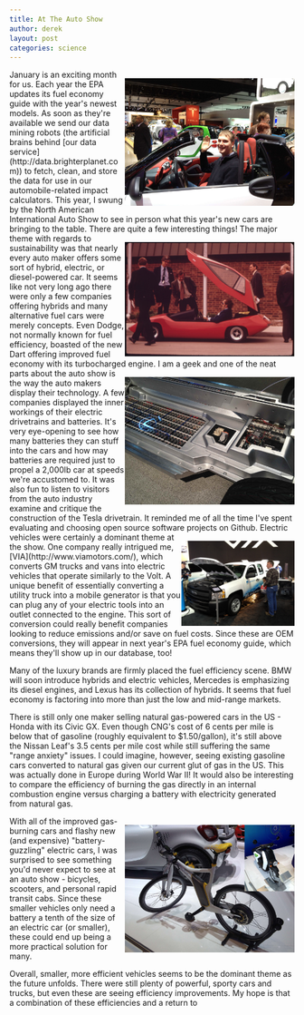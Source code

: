 ```yaml
---
title: At The Auto Show
author: derek
layout: post
categories: science
---
```


<style>
img { margin-top: 15px; }
</style>

<img alt="Derek at the auto show" src="/images/2012-01-19-at-the-auto-show/derek-smart.jpg" style="width: 300px; float: right;">
January is an exciting month for us. Each year the EPA updates its fuel economy guide with the year's newest models. As soon as they're available we send our data mining robots (the artificial brains behind [our data service](http://data.brighterplanet.com)) to fetch, clean, and store the data for use in our automobile-related impact calculators. This year, I swung by the North American International Auto Show to see in person what this year's new cars are bringing to the table. There are quite a few interesting things!

<!-- more start -->

<img alt="70s Electric Car" src="/images/2012-01-19-at-the-auto-show/70s-car.png" style="width: 300px; float: right;">
The major theme with regards to sustainability was that nearly every auto maker offers some sort of hybrid, electric, or diesel-powered car. It seems like not very long ago there were only a few companies offering hybrids and many alternative fuel cars were merely concepts. Even Dodge, not normally known for fuel efficiency, boasted of the new Dart offering improved fuel economy with its turbocharged engine.


<img alt="A revealed interior view of a battery pack" src="/images/2012-01-19-at-the-auto-show/batteries.jpg" style="width: 300px; float: right;">
I am a geek and one of the neat parts about the auto show is the way the auto makers display their technology. A few companies displayed the inner workings of their electric drivetrains and batteries. It's very eye-opening to see how many batteries they can stuff into the cars and how may batteries are required just to propel a 2,000lb car at speeds we're accustomed to. It was also fun to listen to visitors from the auto industry examine and critique the construction of the Tesla drivetrain. It reminded me of all the time I've spent evaluating and choosing open source software projects on Github.


<img alt="VIA's electric truck" src="/images/2012-01-19-at-the-auto-show/via.jpg" style="width: 200px; float: right;">
Electric vehicles were certainly a dominant theme at the show. One company really intrigued me, [VIA](http://www.viamotors.com/), which converts GM trucks and vans into electric vehicles that operate similarly to the Volt. A unique benefit of essentially converting a utility truck into a mobile generator is that you can plug any of your electric tools into an outlet connected to the engine. This sort of conversion could really benefit companies looking to reduce emissions and/or save on fuel costs. Since these are OEM conversions, they will appear in next year's EPA fuel economy guide, which means they'll show up in our database, too!

Many of the luxury brands are firmly placed the fuel efficiency scene. BMW will soon introduce hybrids and electric vehicles, Mercedes is emphasizing its diesel engines, and Lexus has its collection of hybrids. It seems that fuel economy is factoring into more than just the low and mid-range markets.

There is still only one maker selling natural gas-powered cars in the US - Honda with its Civic GX. Even though CNG's cost of 6 cents per mile is below that of gasoline (roughly equivalent to $1.50/gallon), it's still above the Nissan Leaf's 3.5 cents per mile cost while still suffering the same "range anxiety" issues. I could imagine, however, seeing existing gasoline cars converted to natural gas given our current glut of gas in the US. This was actually done in Europe during World War II! It would also be interesting to compare the efficiency of burning the gas directly in an internal combustion engine versus charging a battery with electricity generated from natural gas.

<img alt="Electric bikes" src="/images/2012-01-19-at-the-auto-show/electric-bikes.jpg" style="width: 300px; float: right;">
With all of the improved gas-burning cars and flashy new (and expensive) "battery-guzzling" electric cars, I was surprised to see something you'd never expect to see at an auto show - bicycles, scooters, and personal rapid transit cabs. Since these smaller vehicles only need a battery a tenth of the size of an electric car (or smaller), these could end up being a more practical solution for many.

Overall, smaller, more efficient vehicles seems to be the dominant theme as the future unfolds. There were still plenty of powerful, sporty cars and trucks, but even these are seeing efficiency improvements. My hope is that a combination of these efficiencies and a return to 

<!-- more end -->
